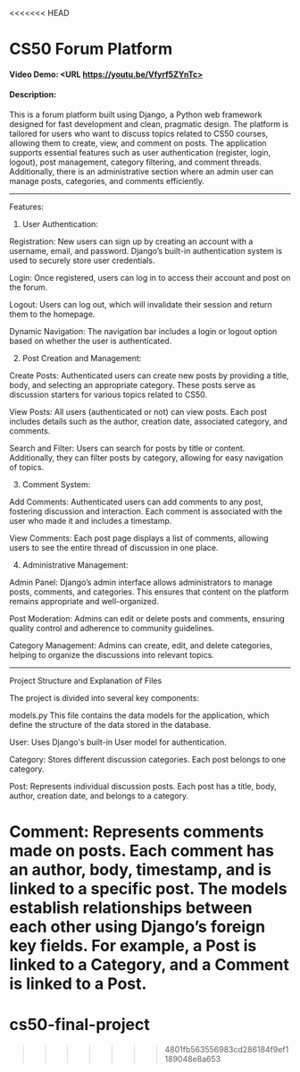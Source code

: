 <<<<<<< HEAD
# CS50 Forum Platform
#### Video Demo:  <URL https://youtu.be/Vfyrf5ZYnTc>
#### Description:

This is a forum platform built using Django, a Python web framework designed for fast development and clean, pragmatic design. The platform is tailored for users who want to discuss topics related to CS50 courses, allowing them to create, view, and comment on posts. The application supports essential features such as user authentication (register, login, logout), post management, category filtering, and comment threads. Additionally, there is an administrative section where an admin user can manage posts, categories, and comments efficiently.

---

Features:

1. User Authentication:

Registration: New users can sign up by creating an account with a username, email, and password. Django’s built-in authentication system is used to securely store user credentials.

Login: Once registered, users can log in to access their account and post on the forum.

Logout: Users can log out, which will invalidate their session and return them to the homepage.

Dynamic Navigation: The navigation bar includes a login or logout option based on whether the user is authenticated.

2. Post Creation and Management:

Create Posts: Authenticated users can create new posts by providing a title, body, and selecting an appropriate category. These posts serve as discussion starters for various topics related to CS50.

View Posts: All users (authenticated or not) can view posts. Each post includes details such as the author, creation date, associated category, and comments.

Search and Filter: Users can search for posts by title or content. Additionally, they can filter posts by category, allowing for easy navigation of topics.

3. Comment System:

Add Comments: Authenticated users can add comments to any post, fostering discussion and interaction. Each comment is associated with the user who made it and includes a timestamp.

View Comments: Each post page displays a list of comments, allowing users to see the entire thread of discussion in one place.

4. Administrative Management:

Admin Panel: Django’s admin interface allows administrators to manage posts, comments, and categories. This ensures that content on the platform remains appropriate and well-organized.

Post Moderation: Admins can edit or delete posts and comments, ensuring quality control and adherence to community guidelines.

Category Management: Admins can create, edit, and delete categories, helping to organize the discussions into relevant topics.

---

Project Structure and Explanation of Files

The project is divided into several key components:

models.py
This file contains the data models for the application, which define the structure of the data stored in the database.

User: Uses Django's built-in User model for authentication.

Category: Stores different discussion categories. Each post belongs to one category.

Post: Represents individual discussion posts. Each post has a title, body, author, creation date, and belongs to a category.

Comment: Represents comments made on posts. Each comment has an author, body, timestamp, and is linked to a specific post. The models establish relationships between each other using Django’s foreign key fields. For example, a Post is linked to a Category, and a Comment is linked to a Post.
=======
# cs50-final-project
>>>>>>> 4801fb563556983cd286184f9ef1189048e8a653

